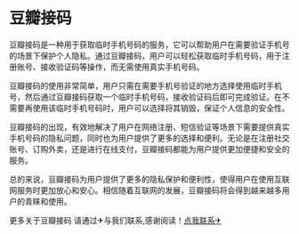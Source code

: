 # 豆瓣接码

豆瓣接码是一种用于获取临时手机号码的服务，它可以帮助用户在需要验证手机号的场景下保护个人隐私。通过豆瓣接码，用户可以轻松获取临时手机号码，用于注册账号、接收验证码等操作，而无需使用真实手机号码。

豆瓣接码的使用非常简单，用户只需在需要手机号验证的地方选择使用临时手机号，然后通过豆瓣接码获取一个临时手机号码，接收验证码后即可完成验证。在不需要再使用该临时手机号码时，用户可以选择将其销毁，保证个人信息的安全性。

豆瓣接码的出现，有效地解决了用户在网络注册、短信验证等场景下需要提供真实手机号码的隐私问题，同时也为用户提供了更多的选择和便利。无论是在注册社交账号、订购外卖，还是进行在线支付，豆瓣接码都能为用户提供更加便捷和安全的服务。

总的来说，豆瓣接码为用户提供了更多的隐私保护和便利性，使得用户在使用互联网服务时更加放心和安心。相信随着互联网的发展，豆瓣接码将会得到越来越多用户的青睐和使用。

更多关于豆瓣接码 请通过✈与我们联系,感谢阅读！[点我联系✈](https://chat.G208.com)